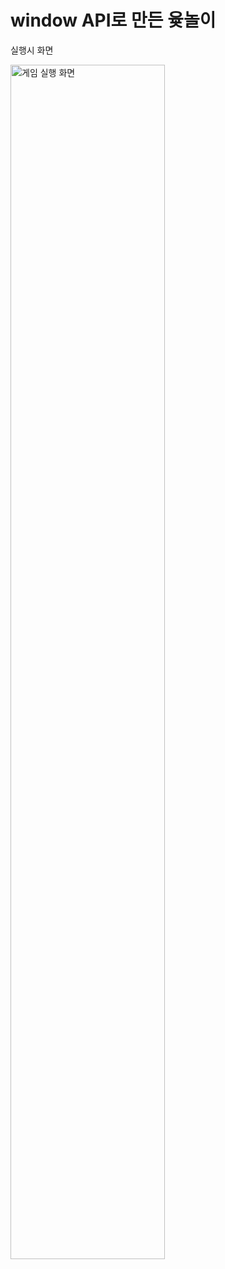 <h1>window API로 만든 윷놀이</h1>

실행시 화면
<div>
  <img width="70%" alt="게임 실행 화면" src="https://github.com/user-attachments/assets/ce459552-476e-4de5-ba51-67bd909245b5">
</div>
